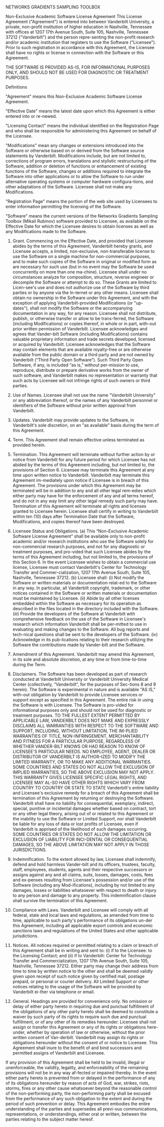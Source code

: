 NETWORKS GRADIENTS SAMPLING TOOLBOX

Non-Exclusive Academic Software License Agreement
This License Agreement ("Agreement") is entered into between Vanderbilt University, a private, non-profit institution of higher education in Nashville, Tennessee with offices at 1207 17th Avenue South, Suite 105, Nashville, Tennessee 37212 ("Vanderbilt") and the person repre-senting the non-profit research and/or academic institution that registers to use the Software ("Licensee"). Prior to such registration in accordance with this Agreement, the Licensee shall have no rights or license in connection with the Software or this Agreement.

THE SOFTWARE IS PROVIDED AS-IS, FOR INFORMATIONAL PURPOSES ONLY, AND SHOULD NOT BE USED FOR DIAGNOSTIC OR TREATMENT PURPOSES.

Definitions

"Agreement" means this Non-Exclusive Academic Software License Agreement.

"Effective Date" means the latest date upon which this Agreement is either entered into or re-newed.

"Licensing Contact" means the individual identified on the Registration Page and who shall be responsible for administering this Agreement on behalf of the Licensee.

"Modifications" mean any changes or extensions introduced into the Software or otherwise based on or derived from the Software source statements by Vanderbilt. Modifications include, but are not limited to, corrections of program errors, translations and stylistic restructuring of the Software, addition or deletion of functions or enhancement of existing functions of the Software, changes or additions required to integrate the Software into other applications or to allow the Software to run under alternative operating systems or computer hardware configura-tions, and other adaptations of the Software. Licensee shall not make any Modifications.

"Registration Page" means the portion of the web site used by Licensees to enter information permitting the licensing of the Software.

"Software" means the current versions of the Networks Gradients Sampling Toolbox (Mikail Rubinov) software provided to Licensee, as available on the Effective Date for which the Licensee desires to obtain licenses as well as any Modifications made to the Software.

1.	Grant.
Commencing on the Effective Date, and provided that Licensee abides by the terms of this Agreement, Vanderbilt hereby grants, and Licensee accepts, a limited, non-exclusive, non-transferable license to use the Software on a single machine for non-commercial purposes, and to make such copies of the Software in original or modified form as are necessary for such use (but in no event may the Software be used concurrently on more than one ma-chine). Licensee shall under no circumstances analyze for composition, structure, reverse engineer or decompile the Software or attempt to do so. These Grants are limited to Licen-see's use and does not authorize use of the Software by third parties or by anyone via the In-ternet or any other means. Licensee shall obtain no ownership in the Software under this Agreement, and with the exception of applying Vanderbilt-provided Modifications (or "up-dates"), shall not modify the Software or the accompanying documentation in any way, for any reason. Licensee shall not distribute, publish, or otherwise transfer or allow to be trans-ferred, the Software (including Modifications) or copies thereof, in whole or in part, with-out prior written permission of Vanderbilt. Licensee acknowledges and agrees that Vander-bilt Software (including Modifications) contains valuable proprietary information and trade secrets developed, licensed or acquired by Vanderbilt. Licensee acknowledges that the Software may contain elements that are available royalty-free or are otherwise available from the public domain or a third party and are not owned by Vanderbilt (“Third Party Open Software”).  Such Third Party Open Software, if any, is included “as is,” without per-mission to use, reproduce, distribute or prepare derivative works from the owner of such software, and Vanderbilt makes no representation or warranty that such acts by Licensee will not infringe rights of such owners or third parties.

2.	Use of Names.
Licensee shall not use the name "Vanderbilt University" or any abbreviation thereof, or the names of any Vanderbilt personnel or identifiers of the Software without prior written approval from Vanderbilt.

3.	Updates.
Vanderbilt may provide updates to the Software, in Vanderbilt's sole discretion, on an "as available" basis during the term of this Agreement.

4.	Term.
This Agreement shall remain effective unless terminated as provided herein.

5.	Termination.
This Agreement will terminate without further action by or notice from Vanderbilt for any future period for which Licensee has not abided by the terms of this Agreement including, but not limited to, the provisions of Section 6. Licensee may terminate this Agreement at any time upon written notice to Vanderbilt. Vanderbilt may terminate this Agreement im-mediately upon notice if Licensee is in breach of this Agreement. The provisions under which this Agreement may be terminated will be in addition to any and all other legal rem-edies which either party may have for the enforcement of any and all terms hereof, and do not in any way limit any other legal remedy such party may have. Termination of this Agreement will terminate all rights and licenses granted to Licensee herein. Licensee shall certify in writing to Vanderbilt within ten (10) days after Termination Date that the Software, Modifications, and copies thereof have been destroyed.

6.	Licensee Status and Obligations.
    (a) This “Non-Exclusive Academic Software License Agreement” shall be available only to non-profit academic and/or research institutions who use the Software solely for non-commercial research purposes, and not for any diagnostic or treatment purposes, and pro-vided that such Licensee abides by the terms of this Agreement including, but not limited to, the provisions of this Section 6. In the event Licensee wishes to obtain a commercial use license, Licensee must contact Vanderbilt's Center for Technology Transfer and Commer-cialization, 1207 17th Avenue South, Suite 105, Nashville, Tennessee 37212.
  	(b) Licensee shall: (i) Not modify the Software or written materials or documentation relat-ed to the Software in any way. In particular, all Vanderbilt copyright, trademark, or other notices contained in the Software or written materials or documentation must be maintained by Licensee. (ii) Abide by all other licenses embedded within the Software as necessary for its operation as described in the files located in the directory included with the Software. (iii) Provide the developers of the Software at Vanderbilt with comprehensive feedback on the use of the Software in Licensee's research which information Vanderbilt shall be per-mitted to use in evaluating and making changes to the Software. All bug reports and tech-nical questions shall be sent to the developers of the Software. (iv) Acknowledge in its pub-lications relating to their research utilizing the Software the contributions made by Vander-bilt and the Software.

7.	Amendment of this Agreement. 
Vanderbilt may amend this Agreement, in its sole and absolute discretion, at any time or from time-to-time during the Term.

8.	Disclaimers.
The Software has been developed as part of research conducted at Vanderbilt University or Vanderbilt University Medical Center (collectively, “Vanderbilt”, for the purposes of Sec-tions 8 and 9 herein). The Software is experimental in nature and is available "AS IS," with-out obligation by Vanderbilt to provide Licensee services or support except as specified in this Agreement. The entire risk in using the Software is with Licensee. The Software is pro-vided for informational purposes only and should not be used for diagnostic or treatment purposes. TO THE FULLEST EXTENT PERMITTED BY APPLICABLE LAW, VANDERBILT DOES NOT MAKE AND EXPRESSLY DISCLAIMS ALL WARRANTIES WITH RESPECT TO THE SOFTWARE AND SUPPORT, INCLUDING, WITHOUT LIMITATION, THE IM-PLIED WARRANTIES OF TITLE, NON-INFRINGEMENT, MERCHANTABILITY AND FITNESS FOR A PARTICULAR PURPOSE, REGARDLESS OF WHETHER VANDER-BILT KNOWS OR HAD REASON TO KNOW OF LICENSEE'S PARTICULAR NEEDS. NO EMPLOYEE, AGENT, DEALER OR DISTRIBUTOR OF VANDERBILT IS AUTHOR-IZED TO MODIFY THE LIMITED WARRANTY, OR TO MAKE ANY ADDITIONAL WARRANTIES. SOME COUNTRIES AND STATES DO NOT ALLOW THE EXCLUSION OF IMPLIED WARRANTIES, SO THE ABOVE EXCLUSION MAY NOT APPLY. THIS WARRANTY GIVES LICENSEE SPECIFIC LEGAL RIGHTS, AND LICENSEE MAY AL-SO HAVE OTHER RIGHTS WHICH VARY FROM COUNTRY TO COUNTRY OR STATE TO STATE Vanderbilt's entire liability and Licensee's exclusive remedy for a breach of this Agreement shall be termination of this Agreement by returning or destroying the Software. Vanderbilt shall have no liability for consequential, exemplary, indirect, special, punitive or incidental damages whether based on contract, tort or any other legal theory, arising out of or related to this Agreement or the inability to use the Software or Limited Support, nor shall Vanderbilt be liable for any loss of data or lost profits of Licensee, even if Vanderbilt is apprised of the likelihood of such damages occurring. SOME COUNTRIES OR STATES DO NOT ALLOW THE LIMITATION OR EXCLUSION OF LIABILITY FOR INCI-DENTAL OR CONSEQUENTIAL DAMAGES, SO THE ABOVE LIMITATION MAY NOT APPLY IN THOSE JURISDICTIONS.

9.	Indemnification.
To the extent allowed by law, Licensee shall indemnify, defend and hold harmless Vander-bilt and its officers, trustees, faculty, staff, employees, students, agents and their respective successors or assigns against any and all claims, suits, losses, damages, costs, fees and ex-penses resulting from Licensee's possession and/or use of the Software (including any Mod-ifications), including by not limited to any damages, losses or liabilities whatsoever with respect to death or injury to any person and damage to any property. This indemnification clause shall survive the termination of this Agreement.

10.	Compliance with Laws.
Vanderbilt and Licensee will comply with all federal, state and local laws and regulations, as amended from time to time, applicable to such party's performance of its obligations un-der this Agreement, including all applicable export controls and economic sanctions laws and regulations of the United States and other applicable jurisdictions.

11.	Notices.
All notices required or permitted relating to a claim or breach of this Agreement shall be in writing and sent to: (i) if to the Licensee: to the Licensing Contact; and (ii) if to Vanderbilt: Center for Technology Transfer and Commercialization, 1207 17th Avenue South, Suite 105, Nashville, Tennessee 37212. Either party may change their address from time to time by written notice to the other and shall be deemed validly given upon receipt of such notice given by certified mail, postage prepaid, or personal or courier delivery. All Limited Support or other notices relating to the usage of the Software will be provided by Vanderbilt ei-ther via telephone or email.

12.	General. 
Headings are provided for convenience only. No omission or delay of either party hereto in requiring due and punctual fulfillment of the obligations of any other party hereto shall be deemed to constitute a waiver by such party of its rights to require such due and punctual fulfillment, or of any other of its remedies hereunder. 
Licensee shall not assign or transfer this Agreement or any of its rights or obligations here-under, whether by operation of law or otherwise, without the prior written consent of Van-derbilt. Vanderbilt may assign its rights or obligations hereunder without the consent of or notice to Licensee. This Agreement shall inure to the benefit of and bind successors and permitted assigns of Vanderbilt and Licensee. 

If any provision of this Agreement shall be held to be invalid, illegal or unenforceable, the validity, legality, and enforceability of the remaining provisions will not be in any way af-fected or impaired thereby. In the event either party hereto is prevented from or delayed in the performance of any of its obligations hereunder by reason of acts of God, war, strikes, riots, storms, fires or any other cause whatsoever beyond the reasonable control of the non-performing party, the non-performing party shall be excused from the performance of any such obligation to the extent and during the period of such prevention or delay.
This Agreement embodies the entire understanding of the parties and supersedes all previ-ous communications, representations, or understandings, either oral or written, between the parties relating to the subject matter hereof.

